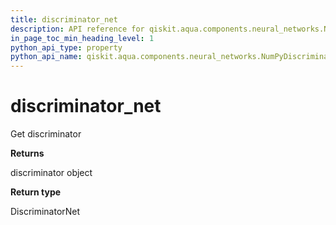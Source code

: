 ```yaml
---
title: discriminator_net
description: API reference for qiskit.aqua.components.neural_networks.NumPyDiscriminator.discriminator_net
in_page_toc_min_heading_level: 1
python_api_type: property
python_api_name: qiskit.aqua.components.neural_networks.NumPyDiscriminator.discriminator_net
---
```


# discriminator\_net

Get discriminator

**Returns**

discriminator object

**Return type**

DiscriminatorNet

